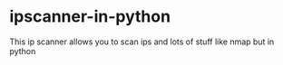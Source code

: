 # ipscanner-in-python
This ip scanner allows you to scan ips and lots of stuff like nmap but in python
